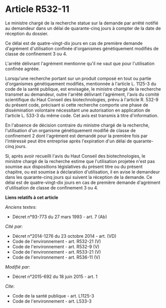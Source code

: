 # Article R532-11

Le ministre chargé de la recherche statue sur la demande par arrêté notifié au demandeur dans un délai de quarante-cinq jours
à compter de la date de réception du dossier. 

Ce délai est de quatre-vingt-dix jours en cas de première demande d'agrément d'utilisation confinée d'organismes
génétiquement modifiés de classe de confinement 3 ou 4. 

L'arrêté délivrant l'agrément mentionne qu'il ne vaut que pour l'utilisation confinée agréée. 

Lorsqu'une recherche portant sur un produit composé en tout ou partie d'organismes génétiquement modifiés, mentionnée à
l'article L. 1125-3 du code de la santé publique, est envisagée, le ministre chargé de la recherche transmet au demandeur,
outre l'arrêté délivrant l'agrément, l'avis du comité scientifique du Haut Conseil des biotechnologies, prévu à l'article R.
532-9 du présent code, précisant si cette recherche comporte une phase de dissémination volontaire nécessitant une
autorisation en application de l'article L. 533-3 du même code. Cet avis est transmis à titre d'information. 

En l'absence de décision contraire du ministre chargé de la recherche, l'utilisation d'un organisme génétiquement modifié de
classe de confinement 2 dont l'agrément est demandé pour la première fois par l'intéressé peut être entreprise après
l'expiration d'un délai de quarante-cinq jours. 

Si, après avoir recueilli l'avis du Haut Conseil des biotechnologies, le ministre chargé de la recherche estime que
l'utilisation projetée n'est pas soumise aux dispositions législatives du présent titre ou du présent chapitre, ou est
soumise à déclaration d'utilisation, il en avise le demandeur dans les quarante-cinq jours qui suivent la réception de la
demande. Ce délai est de quatre-vingt-dix jours en cas de première demande d'agrément d'utilisation de classe de confinement
3 ou 4.

**Liens relatifs à cet article**

_Anciens textes_:

  - Décret n°93-773 du 27 mars 1993 - art. 7 (Ab)

_Cité par_:

  - Décret n°2014-1276 du 23 octobre 2014 - art. (VD)
  - Code de l'environnement - art. R532-21 (V)
  - Code de l'environnement - art. R532-9 (V)
  - Code de l'environnement - art. R533-21 (V)
  - Code de l'environnement - art. R536-11 (V)

_Modifié par_:

  - Décret n°2015-692 du 18 juin 2015 - art. 1

_Cite_:

  - Code de la santé publique - art. L1125-3
  - Code de l'environnement - art. L533-3

